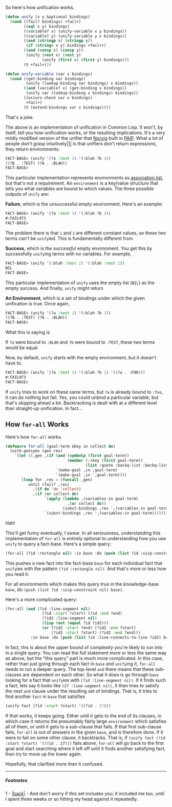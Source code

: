 So here's how unification works.

```lisp
(defun unify (x y &optional bindings)
  (cond ((fail? bindings) +fail+)
        ((eql x y) bindings)
        ((variable? x) (unify-variable x y bindings))
        ((variable? y) (unify-variable y x bindings))
        ((and (stringp x) (stringp y))
         (if (string= x y) bindings +fail+))
        ((and (consp x) (consp y))
         (unify (rest x) (rest y)
                (unify (first x) (first y) bindings)))
        (t +fail+)))

(defun unify-variable (var x bindings)
  (cond ((get-binding var bindings)
         (unify (lookup-binding var bindings) x bindings))
        ((and (variable? x) (get-binding x bindings))
         (unify var (lookup-binding x bindings) bindings))
        ((occurs-check var x bindings)
         +fail+)
        (t (extend-bindings var x bindings))))
```

That's a joke.

The above is an implementation of unification in Common Lisp. It won't, by itself, tell you how unification works, or the resulting implications. It's a very mildly modified version of the unifier that [Norvig](http://norvig.com/) built in [PAIP](http://norvig.com/paip/README.html). What a lot of people don't grasp intuitively<a name="note-Tue-Jun-17-201209EDT-2014"></a>[|1|](#foot-Tue-Jun-17-201209EDT-2014) is that unifiers don't return expressions, they return environments.

```lisp
FACT-BASE> (unify '(?a :test 1) '(:blah ?b 1))
((?B . :TEST) (?A . :BLAH))
FACT-BASE>
```

This particular implementation represents environments as [association list](http://www.cs.cmu.edu/Groups/AI/html/cltl/clm/node153.html), but that's not a requirement. An `environment` is a key/value structure that tells you what variables are bound to which values. The three possible outputs of `unify` are:

**Failure**, which is the unsuccessful empty environment. Here's an example:

```lisp
FACT-BASE> (unify '(?a :test 1) '(:blah ?b 2))
#:FAIL973
FACT-BASE>
```

The problem there is that `1` and `2` are different constant values, so these two terms can't be `unify`ied. This is fundamentally different from

**Success**, which is the *successful* empty environment. You get this by successfully `unify`ing terms with no variables. For example,

```lisp
FACT-BASE> (unify '(:blah :test 2) '(:blah :test 2))
NIL
FACT-BASE>
```

This particular implementation of `unify` uses the empty list (`NIL`) as the empty success. And finally, `unify` might return

**An Environment**, which is a set of bindings under which the given unification is true. Once again,

```lisp
FACT-BASE> (unify '(?a :test 1) '(:blah ?b 1))
((?B . :TEST) (?A . :BLAH))
FACT-BASE>
```

What this is saying is

If `?a` were bound to `:BLAH` and `?b` were bound to `:TEST`, these two terms would be equal

Now, by default, `unify` starts with the empty environment, but it doesn't have to.

```lisp
FACT-BASE> (unify '(?a :test 1) '(:blah ?b 1) '((?a . :FOO)))
#:FAIL973
FACT-BASE>
```

If `unify` tries to work on these same terms, but `?a` is already bound to `:foo`, it can do nothing but fail. Yes, you could unbind a particular variable, but that's skipping ahead a bit. Backtracking is dealt with at a different level than straight-up unification. In fact...

## How `for-all` Works

Here's how `for-all` works.

```lisp
(defmacro for-all (goal-term &key in collect do)
  (with-gensyms (gen res)
    `(let ((,gen ,(if (and (symbolp (first goal-term))
                           (member (->key (first goal-term))
                                   (list :quote :backq-list :backq-list*)))
                      `(make-goal ,in ,goal-term)
                      `(make-goal ,in ',goal-term))))
       (loop for ,res = (funcall ,gen)
          until (fail? ,res)
            ,(if do 'do 'collect)
            ,(if (or collect do)
                 `(apply (lambda ,(variables-in goal-term)
                           ,(or collect do))
                         (subst-bindings ,res ',(variables-in goal-term)))
                 `(subst-bindings ,res ',(variables-in goal-term)))))))
```

Hah!

This'll get funny eventually, I swear. In all seriousness, understanding this implementation of `for-all` is entirely optional to understanding how you use `unify` to query a fact-base. Here's a simple query:

```lisp
(for-all (?id :rectangle nil) :in base :do (push (list ?id :sicp-constraint nil) base))
```

This pushes a new fact into the fact-base `base` for each individual fact that `unify`ies with the pattern `(?id :rectangle nil)`. And that's more or less how you read it:

For all environments which makes this query true in the knowledge-base `base`, do `(push (list ?id :sicp-constraint nil) base)`.

Here's a more complicated query:

```lisp
(for-all (and (?id :line-segment nil)
                (?id :start ?start) (?id :end ?end)
                (?id2 :line-segment nil)
                (lisp (not (equal ?id ?id2)))
                (or (?id2 :start ?end) (?id2 :end ?start)
                    (?id2 :start ?start) (?id2 :end ?end)))
           :in base :do (push (list ?id :line-connects-to-line ?id2) base))
```

In fact, this is about the upper bound of complexity you're likely to run into in a single query. You can read the full statement more or less the same way as above, but the "this query" part is much more complicated. In this case, rather than just going through each fact in `base` and `unify`ing it, `for-all` needs to run a deeper query. The top-level `and` there means that these sub-clauses are dependent on each other. So what it does is go through `base` looking for a fact that `unify`ies with `(?id :line-segment nil)`. If it finds such a fact, lets say it looks like `(27 :line-segment nil)`, it then tries to satisfy the next `and` clause under the resulting set of bindings. That is, it tries to find another `fact` in `base` that satisfies

```lisp
(unify fact (?id :start ?start) '((?id . 27)))
```

If *that* works, it keeps going. Either until it gets to the end of its clauses, in which case it returns the presumably fairly large `environment` which satisfies all of them, or until it gets to a sub-clause that fails. If that first sub-clause fails, `for-all` is out of answers in the given `base`, and is therefore done. If it were to fail on some other clause, it backtracks. That is, if `(unify fact (?id :start ?start) '((?id . 27)))` fails above, `for-all` will go back to the first goal and start searching where it left off until it finds another satisfying fact, then try to move up the tower again.

Hopefully, that clarified more than it confused.

* * *
##### Footnotes

1 - <a name="foot-Tue-Jun-17-201209EDT-2014"></a>[|back|](#note-Tue-Jun-17-201209EDT-2014) - And don't worry if this set includes you; it included me too, until I spent three weeks or so hitting my head against it repeatedly.
